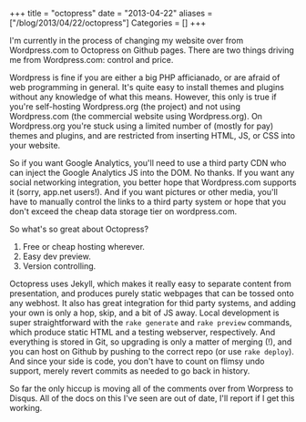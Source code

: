 +++
title = "octopress"
date = "2013-04-22"
aliases = ["/blog/2013/04/22/octopress"]
Categories = []
+++

I'm currently in the process of changing my website over from Wordpress.com to Octopress on Github pages. There are two things driving me from Wordpress.com: control and price.

Wordpress is fine if you are either a big PHP afficianado, or are afraid of web programming in general. It's quite easy to install themes and plugins without any knowledge of what this means. However, this only is true if you're self-hosting Wordpress.org (the project) and not using Wordpress.com (the commercial website using Wordpress.org). On Wordpress.org you're stuck using a limited number of (mostly for pay) themes and plugins, and are restricted from inserting HTML, JS, or CSS into your website.

So if you want Google Analytics, you'll need to use a third party CDN who can inject the Google Analytics JS into the DOM. No thanks. If you want any social networking integration, you better hope that Wordpress.com supports it (sorry, app.net users!). And if you want pictures or other media, you'll have to manually control the links to a third party system or hope that you don't exceed the cheap data storage tier on wordpress.com.

So what's so great about Octopress?

1. Free or cheap hosting wherever.
2. Easy dev preview.
3. Version controlling.

Octopress uses Jekyll, which makes it really easy to separate content from presentation, and produces purely static webpages that can be tossed onto any webhost. It also has great integration for thid party systems, and adding your own is only a hop, skip, and a bit of JS away. Local development is super straightforward with the `rake generate` and `rake preview` commands, which produce static HTML and a testing webserver, respectively. And everything is stored in Git, so upgrading is only a matter of merging (!), and you can host on Github by pushing to the correct repo  (or use `rake deploy`). And since your side is code, you don't have to count on flimsy undo support, merely revert commits as needed to go back in history.


So far the only hiccup is moving all of the comments over from Worpress to Disqus. All of the docs on this I've seen are out of date, I'll report if I get this working.
